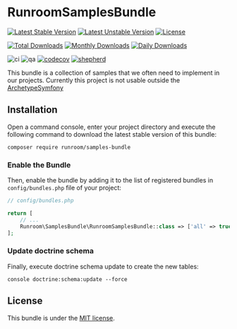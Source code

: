 RunroomSamplesBundle
====================

[![Latest Stable Version](https://poser.pugx.org/runroom/samples-bundle/v/stable)](https://packagist.org/packages/runroom/samples-bundle)
[![Latest Unstable Version](https://poser.pugx.org/runroom/samples-bundle/v/unstable)](https://packagist.org/packages/runroom/samples-bundle)
[![License](https://poser.pugx.org/runroom/samples-bundle/license)](https://packagist.org/packages/runroom/samples-bundle)

[![Total Downloads](https://poser.pugx.org/runroom/samples-bundle/downloads)](https://packagist.org/packages/runroom/samples-bundle)
[![Monthly Downloads](https://poser.pugx.org/runroom/samples-bundle/d/monthly)](https://packagist.org/packages/runroom/samples-bundle)
[![Daily Downloads](https://poser.pugx.org/runroom/samples-bundle/d/daily)](https://packagist.org/packages/runroom/samples-bundle)

![ci](https://github.com/Runroom/RunroomSamplesBundle/workflows/ci/badge.svg?branch=master)
![qa](https://github.com/Runroom/RunroomSamplesBundle/workflows/qa/badge.svg?branch=master)
[![codecov](https://codecov.io/gh/Runroom/RunroomSamplesBundle/branch/master/graph/badge.svg)](https://codecov.io/gh/Runroom/RunroomSamplesBundle)
[![shepherd](https://shepherd.dev/github/Runroom/RunroomSamplesBundle/coverage.svg)](https://shepherd.dev/github/Runroom/RunroomSamplesBundle)

This bundle is a collection of samples that we often need to implement in our projects. Currently this project is not usable outside the [ArchetypeSymfony](https://github.com/Runroom/archetype-symfony)

## Installation

Open a command console, enter your project directory and execute the following command to download the latest stable version of this bundle:

```
composer require runroom/samples-bundle
```

### Enable the Bundle

Then, enable the bundle by adding it to the list of registered bundles in `config/bundles.php` file of your project:

```php
// config/bundles.php

return [
    // ...
    Runroom\SamplesBundle\RunroomSamplesBundle::class => ['all' => true],
];
```

### Update doctrine schema

Finally, execute doctrine schema update to create the new tables:

```
console doctrine:schema:update --force
```

## License

This bundle is under the [MIT license](LICENSE).
